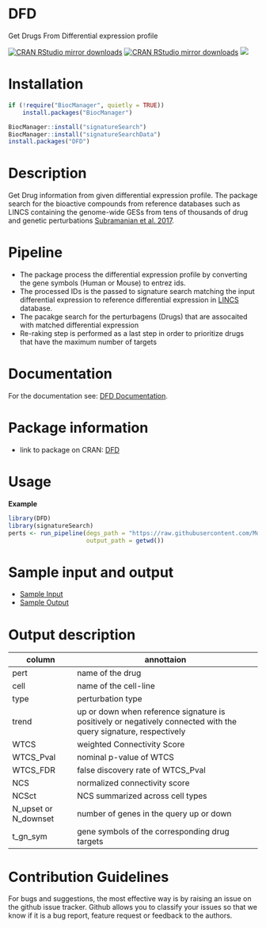 # DFD
Get Drugs From Differential expression profile

[![CRAN RStudio mirror downloads](https://cranlogs.r-pkg.org/badges/grand-total/DFD?color=blue)](https://CRAN.R-project.org/package=DFD) 
[![CRAN RStudio mirror downloads](https://cranlogs.r-pkg.org/badges/DFD)](https://CRAN.R-project.org/package=DFD) 
[![](https://www.r-pkg.org/badges/version/DFD?color=green)](https://CRAN.R-project.org/package=DFD) 

# Installation

```R
if (!require("BiocManager", quietly = TRUE))
    install.packages("BiocManager")

BiocManager::install("signatureSearch")
BiocManager::install("signatureSearchData")
install.packages("DFD")
```
# Description

Get Drug information from given differential expression profile.
The package search for the bioactive compounds from reference databases such as LINCS containing the genome-wide GESs from tens of thousands of drug and genetic perturbations [Subramanian et al. 2017](https://www.cell.com/cell/fulltext/S0092-8674(17)31309-0). 

# Pipeline
- The package process the differential expression profile by converting the gene symbols (Human or Mouse) to entrez ids.
- The processed IDs is the passed to signature search matching the input differential expression to reference differential expression in [LINCS](https://www.cell.com/cell/fulltext/S0092-8674(17)31309-0) database.
- The pacakge search for the perturbagens (Drugs) that are assocaited with matched differential expression
- Re-raking step is performed as a last step in order to prioritize drugs that have the maximum number of targets

# Documentation

For the documentation see: [DFD Documentation](https://cran.r-project.org/web/packages/DFD/DFD.pdf).

# Package information

- link to package on CRAN: [DFD](https://cran.r-project.org/package=DFD)

# Usage

**Example**

```R
library(DFD)
library(signatureSearch)
perts <- run_pipeline(degs_path = "https://raw.githubusercontent.com/MohmedSoudy/datasharing/master/differential-expression.csv",
                      output_path = getwd())
```
# Sample input and output 

- [Sample Input](https://raw.githubusercontent.com/MohmedSoudy/datasharing/master/differential-expression.csv)
- [Sample Output](https://raw.githubusercontent.com/MohmedSoudy/datasharing/master/Predicted_drugs.csv)

# Output description 

column     | annottaion
-----------|-----------
pert       | name of the drug
cell       | name of the cell-line
type       | perturbation type
trend      | up or down when reference signature is positively or negatively connected with the query signature, respectively
WTCS       | weighted Connectivity Score
WTCS_Pval  | nominal p-value of WTCS
WTCS_FDR   | false discovery rate of WTCS_Pval
NCS        | normalized connectivity score
NCSct      | NCS summarized across cell types
N_upset or N_downset | number of genes in the query up or down
t_gn_sym   | gene symbols of the corresponding drug targets

# Contribution Guidelines

For bugs and suggestions, the most effective way is by raising an issue on the github issue tracker. Github allows you to classify your issues so that we know if it is a bug report, feature request or feedback to the authors.
